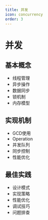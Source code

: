 ```yaml
---
title: 并发
icon: concurrency
order: 3
---
```


# 并发

## 基本概念
- 线程管理
- 异步操作
- 数据同步
- 锁机制
- 内存模型

## 实现机制
- GCD使用
- Operation
- 并发队列
- 同步控制
- 性能优化

## 最佳实践
- 设计模式
- 实现策略
- 性能优化
- 调试技巧
- 问题排查

